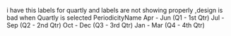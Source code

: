 i have this labels for quartly and labels are not showing properly ,design is bad when Quartly is selected 
PeriodicityName
Apr - Jun (Q1 - 1st Qtr)
Jul - Sep (Q2 - 2nd Qtr)
Oct - Dec (Q3 - 3rd Qtr)
Jan - Mar (Q4 - 4th Qtr)
